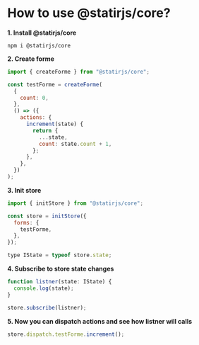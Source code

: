 # How to use @statirjs/core?

**1. Install @statirjs/core**

```shell
npm i @statirjs/core
```

**2. Create forme**

```js
import { createForme } from "@statirjs/core";

const testForme = createForme(
  {
    count: 0,
  },
  () => ({
    actions: {
      increment(state) {
        return {
          ...state,
          count: state.count + 1,
        };
      },
    },
  })
);
```

**3. Init store**

```js
import { initStore } from "@statirjs/core";

const store = initStore({
  forms: {
    testForme,
  },
});

type IState = typeof store.state;
```

**4. Subscribe to store state changes**

```js
function listner(state: IState) {
  console.log(state);
}

store.subscribe(listner);
```

**5. Now you can dispatch actions and see how listner will calls**

```js
store.dispatch.testForme.increment();
```
